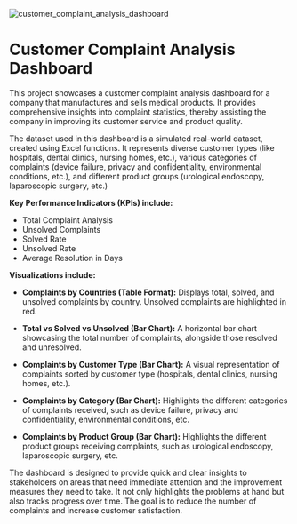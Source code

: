 ![customer_complaint_analysis_dashboard](https://github.com/NikhilBollineni/customer-complaint-dashbaord-tableau-/assets/106835768/768bbc0b-e0fd-42df-ae28-73781baeb92e)
# Customer Complaint Analysis Dashboard

This project showcases a customer complaint analysis dashboard for a company that manufactures and sells medical products. It provides comprehensive insights into complaint statistics, thereby assisting the company in improving its customer service and product quality.

The dataset used in this dashboard is a simulated real-world dataset, created using Excel functions. It represents diverse customer types (like hospitals, dental clinics, nursing homes, etc.), various categories of complaints (device failure, privacy and confidentiality, environmental conditions, etc.), and different product groups (urological endoscopy, laparoscopic surgery, etc.)

**Key Performance Indicators (KPIs) include:**

- Total Complaint Analysis
- Unsolved Complaints
- Solved Rate
- Unsolved Rate
- Average Resolution in Days

**Visualizations include:**

- **Complaints by Countries (Table Format):** Displays total, solved, and unsolved complaints by country. Unsolved complaints are highlighted in red.

- **Total vs Solved vs Unsolved (Bar Chart):** A horizontal bar chart showcasing the total number of complaints, alongside those resolved and unresolved.

- **Complaints by Customer Type (Bar Chart):** A visual representation of complaints sorted by customer type (hospitals, dental clinics, nursing homes, etc.).

- **Complaints by Category (Bar Chart):** Highlights the different categories of complaints received, such as device failure, privacy and confidentiality, environmental conditions, etc.

- **Complaints by Product Group (Bar Chart):** Highlights the different product groups receiving complaints, such as urological endoscopy, laparoscopic surgery, etc.

The dashboard is designed to provide quick and clear insights to stakeholders on areas that need immediate attention and the improvement measures they need to take. It not only highlights the problems at hand but also tracks progress over time. The goal is to reduce the number of complaints and increase customer satisfaction.
